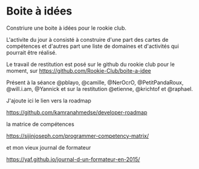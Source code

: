 # Boite à idées

Constriure une boite à idées pour le rookie club.

L'activite du jour à consisté à construire d'une part des cartes de compétences et d'autres part une liste de domaines et d'activités qui pourrait être réalisé.

Le travail de restitution est posé sur le github du rookie club pour le moment, sur https://github.com/Rookie-Club/boite-a-idee

Présent à la séance @pblayo, @camille, @NerOcrO, @PetitPandaRoux, @will.i.am, @Yannick et sur la restitution @etienne, @krichtof et @raphael.

J'ajoute ici le lien vers la roadmap

https://github.com/kamranahmedse/developer-roadmap

la matrice de compétences

https://sijinjoseph.com/programmer-competency-matrix/

et mon vieux journal de formateur

https://yaf.github.io/journal-d-un-formateur-en-2015/
